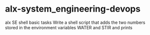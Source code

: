 # alx-system_engineering-devops
alx SE shell basic tasks
Write a shell script that adds the two numbers stored in the environment variables WATER and STIR and prints
